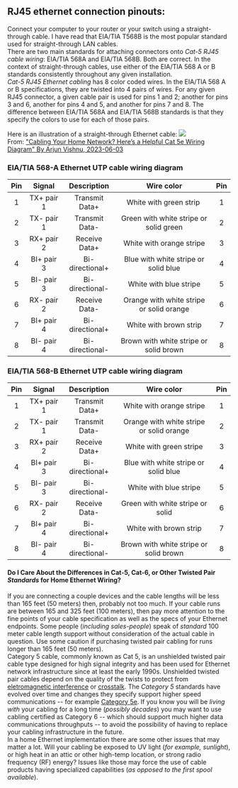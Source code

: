 

## RJ45 ethernet connection pinouts:  

Connect your computer to your router or your switch using a straight-through cable. I have read that EIA/TIA T568B is the most popular standard used for straight-through LAN cables.  
There are two main standards for attaching connectors onto *Cat-5 RJ45 cable wiring*: EIA/TIA 568A and EIA/TIA 568B. Both are correct. In the context of straight-through cables, use either of the EIA/TIA 568 A or B standards consistently throughout any given installation.  
*Cat-5 RJ45 Ethernet cabling* has 8 color coded wires. In the EIA/TIA 568 A or B specifications, they are twisted into 4 pairs of wires. For any given RJ45 connector, a given cable pair is used for pins 1 and 2; another for pins 3 and 6, another for pins 4 and 5, and another for pins 7 and 8.  The difference between EIA/TIA 568A and EIA/TIA 568B standards is that they specify the colors to use for each of those pairs.  

Here is an illustration of a straight-through Ethernet cable:
<a href="https://www.makeuseof.com/cat-5e-wiring-diagram/"><img src="https://static1.makeuseofimages.com/wordpress/wp-content/uploads/2023/05/03-image-showing-the-pinout-diagram-of-a-straight-through-ethernet-cable.jpg"></a>  
From: <a href="https://www.makeuseof.com/cat-5e-wiring-diagram/">"Cabling Your Home Network? Here’s a Helpful Cat 5e Wiring Diagram" 
By Arjun Vishnu, 2023-06-03</a>  


### EIA/TIA 568-A Ethernet UTP cable wiring diagram  

|Pin |Signal |Description |Wire color |Pin |
|:--:|:-----:|:----------:|:---------:|:--:|
| 1 |TX+ pair 1 |Transmit Data+ |White with green strip  |1 |
| 2 |TX- pair 1 |Transmit Data- |Green with white stripe or solid green |2 |
| 3 |RX+ pair 2 |Receive Data+ |White with orange stripe |3 |
| 4 |BI+ pair 3 |Bi-directional+ |Blue with white stripe or solid blue |4 |
| 5 |BI- pair 3 |Bi-directional- |White with blue stripe |5 |
| 6 |RX- pair 2 |Receive Data- |Orange with white stripe or solid orange |6 |
| 7 |BI+ pair 4 |Bi-directional+ |White with brown strip |7 |
| 8 |BI- pair 4 |Bi-directional- |Brown with white stripe or solid brown |8 |


### EIA/TIA 568-B Ethernet UTP cable wiring diagram  

|Pin |Signal |Description |Wire color |Pin |
|:--:|:-----:|:----------:|:---------:|:--:|
| 1 |TX+ pair 1 |Transmit Data+ |White with orange stripe |1 |
| 2 |TX- pair 1 |Transmit Data- |Orange with white stripe or solid orange |2 |
| 3 |RX+ pair 2 |Receive Data+ |White with green stripe |3 |
| 4 |BI+ pair 3 |Bi-directional+ |Blue with white stripe or solid blue |4 |
| 5 |BI- pair 3 |Bi-directional- |White with blue stripe |5 |
| 6 |RX- pair 2 |Receive Data- |Green with white stripe or solid |6 |
| 7 |BI+ pair 4 |Bi-directional+ |White with brown strip |7 |
| 8 |BI- pair 4 |Bi-directional- |Brown with white stripe or solid brown |8 |
  
#### Do I Care About the Differences in Cat-5, Cat-6, or Other Twisted Pair *Standards* for Home Ethernet Wiring?  
If you are connecting a couple devices and the cable lengths will be less than 165 feet (50 meters) then, probably not too much.  If your cable runs are between 165 and 325 feet (100 meters), then pay more attention to the fine points of your cable specification as well as the specs of your Ethernet endpoints.  Some people (*including sales-people*) speak of *standard* 100 meter cable length support without consideration of the actual cable in question.  Use some caution if purchasing twisted pair cabling for runs longer than 165 feet (50 meters).  
Category 5 cable, commonly known as Cat 5, is an unshielded twisted pair cable type designed for high signal integrity and has been used for Ethernet network infrastructure since at least the early 1990s.  Unshielded twisted pair cables depend on the quality of the twists to protect from [eletromagnetic interference](https://en.wikipedia.org/wiki/Electromagnetic_interference) or [crosstalk](https://en.wikipedia.org/wiki/Crosstalk).  The *Category 5* standards have evolved over time and changes they specify support higher speed communications -- for example [Category 5e]().  If you know you will be *living with* your cabling for a long time (*possibly decades*) you may want to use cabling certified as Category 6 -- which should support much higher data communications throughputs -- to avoid the possibility of having to replace your cabling infrastructure in the future.  
In a home Ethernet implementation there are some other issues that may matter a lot.  Will your cabling be exposed to UV light (*for example, sunlight*), or high heat in an attic or other high-temp location, or strong radio frequency (RF) energy?  Issues like those may force the use of cable products having specialized capabilities (*as opposed to the first spool available*).  
